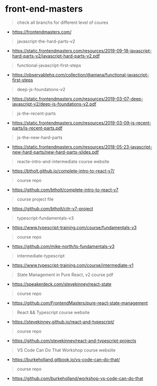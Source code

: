 # front-end-masters

> check all branchs for different level of coures
- https://frontendmasters.com/


> javascript-the-hard-parts-v2
- https://static.frontendmasters.com/resources/2019-09-18-javascript-hard-parts-v2/javascript-hard-parts-v2.pdf


> functional-javascript-first-steps
- https://observablehq.com/collection/@anjana/functional-javascript-first-steps


> deep-js-foundations-v2
- https://static.frontendmasters.com/resources/2019-03-07-deep-javascript-v2/deep-js-foundations-v2.pdf


> js-the-recent-parts
- https://static.frontendmasters.com/resources/2019-03-09-js-recent-parts/js-recent-parts.pdf


> js-the-new-hard-parts
- https://static.frontendmasters.com/resources/2018-05-23-javascript-new-hard-parts/new-hard-parts-slides.pdf


> reacte-intro-and-intermediate
> course website
- https://btholt.github.io/complete-intro-to-react-v7/

> course repo
- https://github.com/btholt/complete-intro-to-react-v7

> course project file
- https://github.com/btholt/citr-v7-project


> typescript-fundamentals-v3
- https://www.typescript-training.com/course/fundamentals-v3

> course repo
- https://github.com/mike-north/ts-fundamentals-v3


> intermediate-typescript
- https://www.typescript-training.com/course/intermediate-v1



> State Management in Pure React, v2
> course pdf
- https://speakerdeck.com/stevekinney/react-state

> course repo
- https://github.com/FrontendMasters/pure-react-state-management



> React && Typescript
> course website
- https://stevekinney.github.io/react-and-typescript/

> course repo
- https://github.com/stevekinney/react-and-typescript-projects


> VS Code Can Do That Workshop
> course websiite
- https://burkeholland.gitbook.io/vs-code-can-do-that/

> course repo
- https://github.com/burkeholland/workshop-vs-code-can-do-that